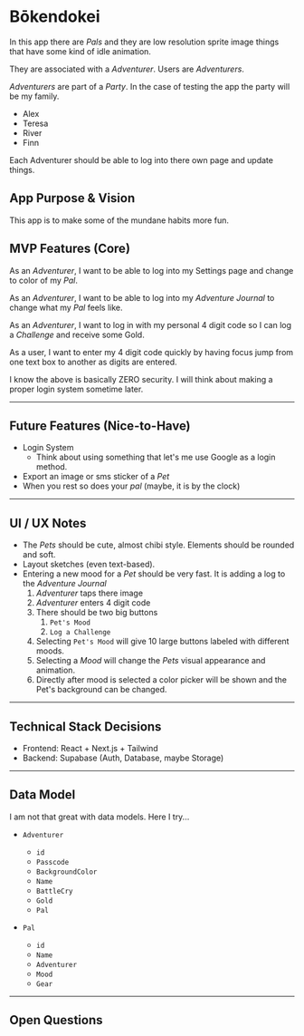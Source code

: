 # Bōkendokei

In this app there are _Pals_ and they are low resolution sprite image things that have some kind of idle animation.

They are associated with a _Adventurer_. Users are _Adventurers_.

_Adventurers_ are part of a _Party_. In the case of testing the app the party will be my family.

- Alex
- Teresa
- River
- Finn

Each Adventurer should be able to log into there own page and update things.

## App Purpose & Vision

This app is to make some of the mundane habits more fun.

## MVP Features (Core)

As an _Adventurer_, I want to be able to log into my Settings page and change to color of my _Pal_.

As an _Adventurer_, I want to be able to log into my _Adventure Journal_ to change what my _Pal_ feels like.

As an _Adventurer_, I want to log in with my personal 4 digit code so I can log a _Challenge_ and receive some Gold.

As a user, I want to enter my 4 digit code quickly by having focus jump from one text box to another as digits are entered.

I know the above is basically ZERO security. I will think about making a proper login system sometime later.

---

## Future Features (Nice-to-Have)

- Login System
  - Think about using something that let's me use Google as a login method.
- Export an image or sms sticker of a _Pet_
- When you rest so does your _pal_ (maybe, it is by the clock)

---

## UI / UX Notes

- The _Pets_ should be cute, almost chibi style. Elements should be rounded and soft.
- Layout sketches (even text-based).
- Entering a new mood for a _Pet_ should be very fast. It is adding a log to the _Adventure Journal_
  1. _Adventurer_ taps there image
  2. _Adventurer_ enters 4 digit code
  3. There should be two big buttons
     1. `Pet's Mood`
     2. `Log a Challenge`
  4. Selecting `Pet's Mood` will give 10 large buttons labeled with different moods.
  5. Selecting a _Mood_ will change the _Pets_ visual appearance and animation.
  6. Directly after mood is selected a color picker will be shown and the Pet's background can be changed.

---

## Technical Stack Decisions

- Frontend: React + Next.js + Tailwind
- Backend: Supabase (Auth, Database, maybe Storage)

---

## Data Model

I am not that great with data models. Here I try...

- `Adventurer`

  - `id`
  - `Passcode`
  - `BackgroundColor`
  - `Name`
  - `BattleCry`
  - `Gold`
  - `Pal`

- `Pal`
  - `id`
  - `Name`
  - `Adventurer`
  - `Mood`
  - `Gear`

---

## Open Questions
